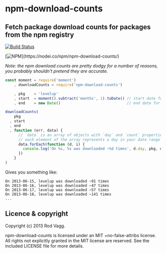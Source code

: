 npm-download-counts
===================

Fetch package download counts for packages from the npm registry
----------------------------------------------------------------

[![Build Status](https://secure.travis-ci.org/rvagg/npm-download-counts.png)](http://travis-ci.org/rvagg/npm-download-counts)

[![NPM](https://nodei.co/npm/npm-download-counts.png?)](https://nodei.co/npm/npm-download-counts/)

*Note: the npm download counts are pretty dodgy for a number of reasons, you probably shouldn't pretend they are accurate.*

```js
const moment = require('moment')
    , downloadCounts = require('npm-download-counts')

    , pkg    = 'levelup'
    , start  = moment().subtract('months', 1).toDate() // start date for lookup
    , end    = new Date()                              // end date for lookup

downloadCounts(
    pkg
  , start
  , end
  , function (err, data) {
      // `data` is an array of objects with `day` and `count` properties
      // each element of the array represents a day in your date range
      data.forEach(function (d, i) {
        console.log('On %s, %s was downloaded ~%d times', d.day, pkg, d.count)
      })
    }
)
```

Gives you something like:

```
On 2013-06-15, levelup was downloaded ~91 times
On 2013-06-16, levelup was downloaded ~47 times
On 2013-06-17, levelup was downloaded ~57 times
On 2013-06-18, levelup was downloaded ~141 times
...
```

<a name="licence"></a>
Licence &amp; copyright
-------------------

Copyright (c) 2013 Rod Vagg.

npm-download-counts is licensed under an MIT +no-false-attribs license. All rights not explicitly granted in the MIT license are reserved. See the included LICENSE file for more details.
